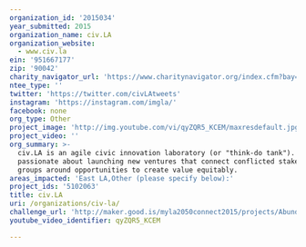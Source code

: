 ```yaml
---
organization_id: '2015034'
year_submitted: 2015
organization_name: civ.LA
organization_website:
  - www.civ.la
ein: '951667177'
zip: '90042'
charity_navigator_url: 'https://www.charitynavigator.org/index.cfm?bay=search.profile&ein=951667177'
ntee_type: ''
twitter: 'https://twitter.com/civLAtweets'
instagram: 'https://instagram.com/imgla/'
facebook: none
org_type: Other
project_image: 'http://img.youtube.com/vi/qyZQR5_KCEM/maxresdefault.jpg'
project_video: ''
org_summary: >-
  civ.LA is an agile civic innovation laboratory (or "think-do tank"). We're
  passionate about launching new ventures that connect conflicted stakeholder
  groups around opportunities to create value equitably.
areas_impacted: 'East LA,Other (please specify below):'
project_ids: '5102063'
title: civ.LA
uri: /organizations/civ-la/
challenge_url: 'http://maker.good.is/myla2050connect2015/projects/AbundantFeast.html'
youtube_video_identifier: qyZQR5_KCEM

---
```

